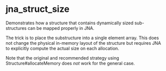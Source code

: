 # jna_struct_size

Demonstrates how a structure that contains dynamically sized sub-structures can be mapped properly in JNA.

The trick is to place the substructure into a single element array.  This does not change the physical in-memory layout of the structure but requires JNA to explicitly compute the actual size on each allocation.

Note that the original and recommended strategy using Structure#allocateMemory does *not* work for the general case.
